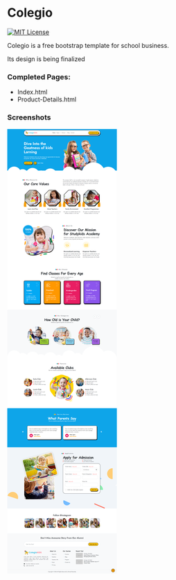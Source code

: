 
# Colegio

[![MIT License](https://img.shields.io/badge/License-MIT-green.svg)](https://choosealicense.com/licenses/mit/)

Colegio is a free bootstrap template for school business. 

Its design is being finalized


### Completed Pages:
- Index.html
- Product-Details.html


### Screenshots

![App Screenshot](https://raw.githubusercontent.com/ahmedelsewailky/colegio/master/img/screenshot.png)

